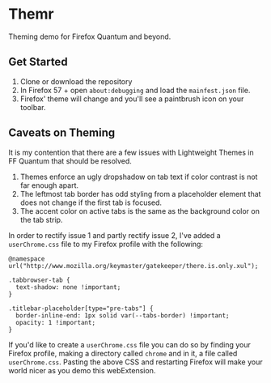 # Themr

Theming demo for Firefox Quantum and beyond. 

## Get Started

1. Clone or download the repository
2. In Firefox 57 + open `about:debugging` and load the `mainfest.json` file.
3. Firefox' theme will change and you'll see a paintbrush icon on your toolbar.

## Caveats on Theming

It is my contention that there are a few issues with Lightweight Themes in FF Quantum that should be resolved.

1. Themes enforce an ugly dropshadow on tab text if color contrast is not far enough apart.
2. The leftmost tab border has odd styling from a placeholder element that does not change if the first tab is focused.
3. The accent color on active tabs is the same as the background color on the tab strip.

In order to rectify issue 1 and partly rectify issue 2, I've added a `userChrome.css` file to my Firefox profile with the following: 

```
@namespace url("http://www.mozilla.org/keymaster/gatekeeper/there.is.only.xul");

.tabbrowser-tab { 
  text-shadow: none !important; 
}

.titlebar-placeholder[type="pre-tabs"] {
  border-inline-end: 1px solid var(--tabs-border) !important;
  opacity: 1 !important;
}
```

If you'd like to create a `userChrome.css` file you can do so by finding your Firefox profile, making a directory called `chrome` and in it, a file called `userChrome.css`. Pasting the above CSS and restarting Firefox will make your world nicer as you demo this webExtension.


